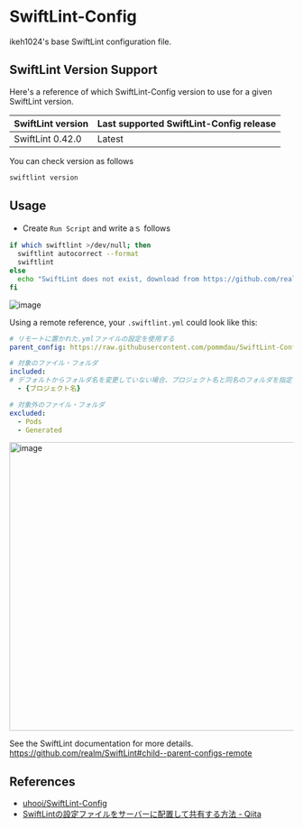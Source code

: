 # SwiftLint-Config

ikeh1024's base SwiftLint configuration file.

## SwiftLint Version Support

Here's a reference of which SwiftLint-Config version to use for a given SwiftLint version.

|SwiftLint version|Last supported SwiftLint-Config release|
|:--|:--|
|SwiftLint 0.42.0|Latest|

You can check version as follows

```sh
swiftlint version
```

## Usage

- Create `Run Script` and write aｓ follows

```sh
if which swiftlint >/dev/null; then
  swiftlint autocorrect --format
  swiftlint
else
  echo "SwiftLint does not exist, download from https://github.com/realm/SwiftLint"
fi
```

![image](https://i.imgur.com/B31sNdl.png)

Using a remote reference, your `.swiftlint.yml` could look like this:

```yaml
# リモートに置かれた.ymlファイルの設定を使用する
parent_config: https://raw.githubusercontent.com/pommdau/SwiftLint-Config/v1.0.1/ikeh1024-base-swiftlint-config.yml

# 対象のファイル・フォルダ
included:
# デフォルトからフォルダ名を変更していない場合、プロジェクト名と同名のフォルダを指定すればいい
  - {プロジェクト名}

# 対象外のファイル・フォルダ
excluded:
  - Pods
  - Generated
```

<img width="512" alt="image" src="https://i.imgur.com/IlcKmHv.png">

See the SwiftLint documentation for more details.  
https://github.com/realm/SwiftLint#child--parent-configs-remote

## References
- [uhooi/SwiftLint\-Config](https://github.com/uhooi/SwiftLint-Config/blob/main/README.md)
- [SwiftLintの設定ファイルをサーバーに配置して共有する方法 - Qiita](https://qiita.com/uhooi/items/b5b26caeeefd8dbe1afd)
